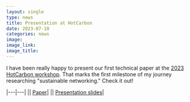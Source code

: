 ```yaml
---
layout: single
type: news
title: Presentation at HotCarbon
date: 2023-07-10
categories: news
image: 
image_link: 
image_title:
---
```


I have been really happy to present our first technical paper at the [2023 HotCarbon workshop](https://hotcarbon.org/2023/index.html). That marks the first milestone of my journey researching "sustainable networking." Check it out!

|---|---|
|<i class="fas fa-file"></i>| [Paper](https://doi.org/10.3929/ethz-b-000620742)|
|<i class="fas fa-desktop"></i>| [Presentation slides](https://doi.org/10.3929/ethz-b-000620744)|